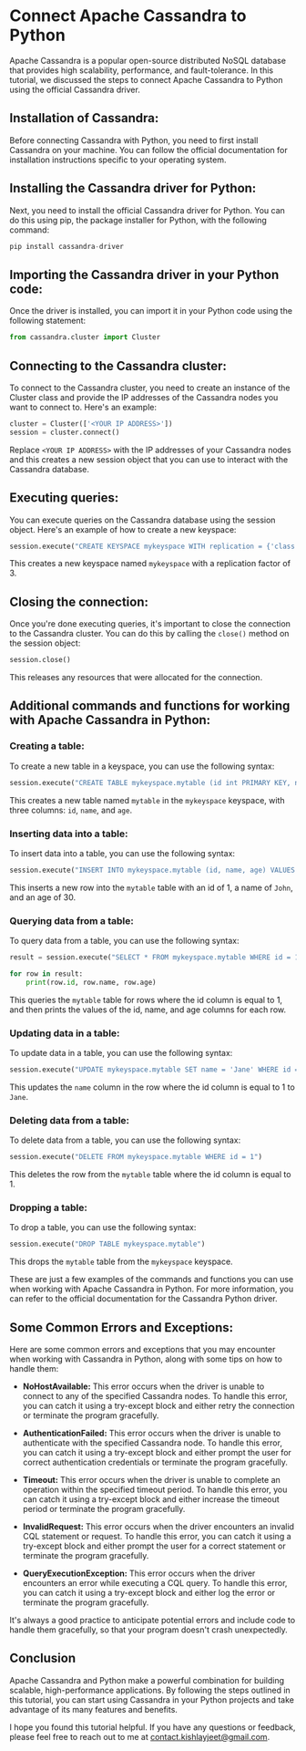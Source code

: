 # Connect Apache Cassandra to Python

Apache Cassandra is a popular open-source distributed NoSQL database that provides high scalability, performance, and fault-tolerance. In this tutorial, we discussed the steps to connect Apache Cassandra to Python using the official Cassandra driver.

## Installation of Cassandra:

Before connecting Cassandra with Python, you need to first install Cassandra on your machine. You can follow the official documentation for installation instructions specific to your operating system.

## Installing the Cassandra driver for Python:

Next, you need to install the official Cassandra driver for Python. You can do this using pip, the package installer for Python, with the following command:

```python
pip install cassandra-driver
```

## Importing the Cassandra driver in your Python code:

Once the driver is installed, you can import it in your Python code using the following statement:

```python
from cassandra.cluster import Cluster
```

## Connecting to the Cassandra cluster:

To connect to the Cassandra cluster, you need to create an instance of the Cluster class and provide the IP addresses of the Cassandra nodes you want to connect to. Here's an example:

```python
cluster = Cluster(['<YOUR IP ADDRESS>'])
session = cluster.connect()
```

Replace `<YOUR IP ADDRESS>` with the IP addresses of your Cassandra nodes and this creates a new session object that you can use to interact with the Cassandra database.

## Executing queries:

You can execute queries on the Cassandra database using the session object. Here's an example of how to create a new keyspace:

```python
session.execute("CREATE KEYSPACE mykeyspace WITH replication = {'class':'SimpleStrategy', 'replication_factor' : 3}")
```

This creates a new keyspace named `mykeyspace` with a replication factor of 3.

## Closing the connection:

Once you're done executing queries, it's important to close the connection to the Cassandra cluster. You can do this by calling the `close()` method on the session object:

```python
session.close()
```

This releases any resources that were allocated for the connection.

## Additional commands and functions for working with Apache Cassandra in Python:

### Creating a table:

To create a new table in a keyspace, you can use the following syntax:

```python
session.execute("CREATE TABLE mykeyspace.mytable (id int PRIMARY KEY, name text, age int)")
```

This creates a new table named `mytable` in the `mykeyspace` keyspace, with three columns: `id`, `name`, and `age`.

### Inserting data into a table:

To insert data into a table, you can use the following syntax:

```python
session.execute("INSERT INTO mykeyspace.mytable (id, name, age) VALUES (1, 'John', 30)")
```

This inserts a new row into the `mytable` table with an id of 1, a name of `John`, and an age of 30.

### Querying data from a table:

To query data from a table, you can use the following syntax:

```python
result = session.execute("SELECT * FROM mykeyspace.mytable WHERE id = 1")

for row in result:
    print(row.id, row.name, row.age)
```

This queries the `mytable` table for rows where the id column is equal to 1, and then prints the values of the id, name, and age columns for each row.

### Updating data in a table:

To update data in a table, you can use the following syntax:

```python
session.execute("UPDATE mykeyspace.mytable SET name = 'Jane' WHERE id = 1")
```

This updates the `name` column in the row where the id column is equal to 1 to `Jane`.

### Deleting data from a table:

To delete data from a table, you can use the following syntax:

```python
session.execute("DELETE FROM mykeyspace.mytable WHERE id = 1")
```

This deletes the row from the `mytable` table where the id column is equal to 1.

### Dropping a table:

To drop a table, you can use the following syntax:

```python
session.execute("DROP TABLE mykeyspace.mytable")
```

This drops the `mytable` table from the `mykeyspace` keyspace.

These are just a few examples of the commands and functions you can use when working with Apache Cassandra in Python. For more information, you can refer to the official documentation for the Cassandra Python driver.

## Some Common Errors and Exceptions:

Here are some common errors and exceptions that you may encounter when working with Cassandra in Python, along with some tips on how to handle them:

- **NoHostAvailable:** This error occurs when the driver is unable to connect to any of the specified Cassandra nodes. To handle this error, you can catch it using a try-except block and either retry the connection or terminate the program gracefully.

- **AuthenticationFailed:** This error occurs when the driver is unable to authenticate with the specified Cassandra node. To handle this error, you can catch it using a try-except block and either prompt the user for correct authentication credentials or terminate the program gracefully.

- **Timeout:** This error occurs when the driver is unable to complete an operation within the specified timeout period. To handle this error, you can catch it using a try-except block and either increase the timeout period or terminate the program gracefully.

- **InvalidRequest:** This error occurs when the driver encounters an invalid CQL statement or request. To handle this error, you can catch it using a try-except block and either prompt the user for a correct statement or terminate the program gracefully.

- **QueryExecutionException:** This error occurs when the driver encounters an error while executing a CQL query. To handle this error, you can catch it using a try-except block and either log the error or terminate the program gracefully.

It's always a good practice to anticipate potential errors and include code to handle them gracefully, so that your program doesn't crash unexpectedly.

## Conclusion

Apache Cassandra and Python make a powerful combination for building scalable, high-performance applications. By following the steps outlined in this tutorial, you can start using Cassandra in your Python projects and take advantage of its many features and benefits.

I hope you found this tutorial helpful. If you have any questions or feedback, please feel free to reach out to me at contact.kishlayjeet@gmail.com.
